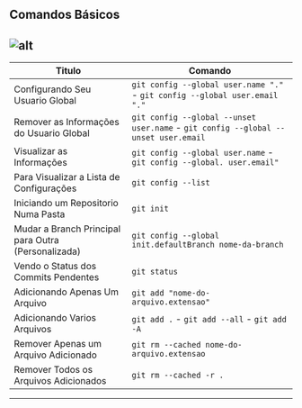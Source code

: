 ## Comandos Básicos
![alt](https://blog.da2k.com.br/uploads/2015/07/banner-git-e-github-ninja.jpg)
---

| Titulo                                              | Comando                                                                                   |
| --------------------------------------------------- | ----------------------------------------------------------------------------------------- |
| Configurando Seu Usuario Global                     | `git config --global user.name "."` - `git config --global user.email "."` |
| Remover as Informações do Usuario Global            | `git config --global --unset user.name` - `git config --global --unset user.email`        |
| Visualizar as Informações                           | `git config --global user.name` - `git config --global. user.email"`                      |
| Para Visualizar a Lista de Configurações            | `git config --list`                                                                       |
| Iniciando um Repositorio Numa Pasta                 | `git init`                                                                                |
| Mudar a Branch Principal para Outra (Personalizada) | `git config --global init.defaultBranch nome-da-branch`                                   |
| Vendo o Status dos Commits Pendentes                | `git status`                                                                              |
| Adicionando Apenas Um Arquivo                       | `git add "nome-do-arquivo.extensao"`                                                      |
| Adicionando Varios Arquivos                         | `git add .` - `git add --all` - `git add -A`                                              |
| Remover Apenas um Arquivo Adicionado                | `git rm --cached nome-do-arquivo.extensao`                                                |
| Remover Todos os Arquivos Adicionados               | `git rm --cached -r .`                                                                    |

---


